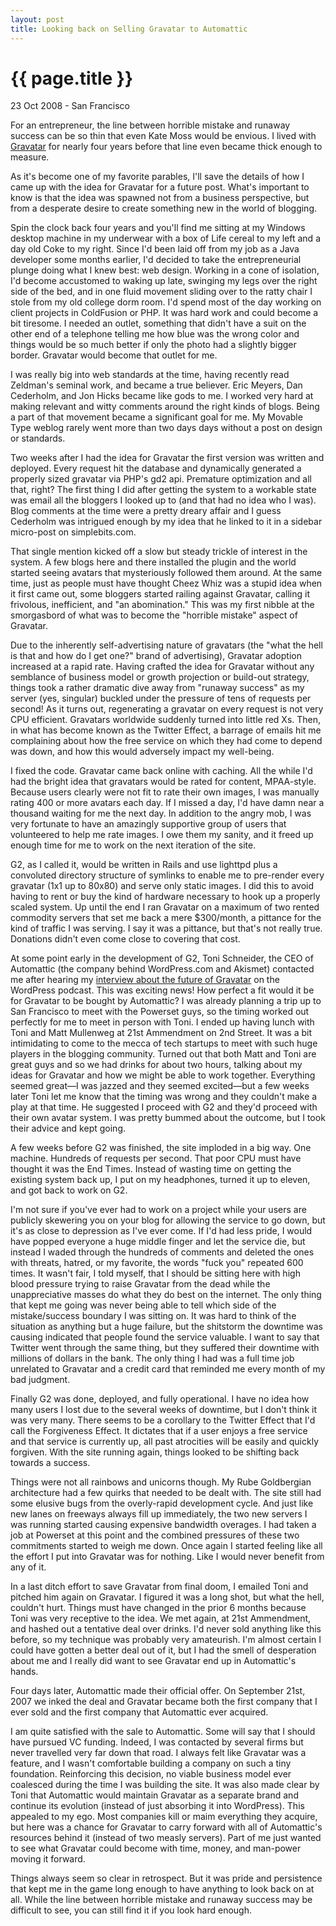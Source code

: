 ```yaml
---
layout: post
title: Looking back on Selling Gravatar to Automattic
---
```


{{ page.title }}
================

<p class="meta">23 Oct 2008 - San Francisco</p>

For an entrepreneur, the line between horrible mistake and runaway success can
be so thin that even Kate Moss would be envious. I lived with
[Gravatar](https://gravatar.com/) for nearly four years before that line even
became thick enough to measure.

As it's become one of my favorite parables, I'll save the details of how I came
up with the idea for Gravatar for a future post. What's important to know is
that the idea was spawned not from a business perspective, but from a desperate
desire to create something new in the world of blogging.

Spin the clock back four years and you'll find me sitting at my Windows desktop
machine in my underwear with a box of Life cereal to my left and a day old Coke
to my right. Since I'd been laid off from my job as a Java developer some months
earlier, I'd decided to take the entrepreneurial plunge doing what I knew best:
web design. Working in a cone of isolation, I'd become accustomed to waking up
late, swinging my legs over the right side of the bed, and in one fluid movement
sliding over to the ratty chair I stole from my old college dorm room. I'd spend
most of the day working on client projects in ColdFusion or PHP. It was hard
work and could become a bit tiresome. I needed an outlet, something that didn't
have a suit on the other end of a telephone telling me how blue was the wrong
color and things would be so much better if only the photo had a slightly bigger
border. Gravatar would become that outlet for me.

I was really big into web standards at the time, having recently read Zeldman's
seminal work, and became a true believer. Eric Meyers, Dan Cederholm, and Jon
Hicks became like gods to me. I worked very hard at making relevant and witty
comments around the right kinds of blogs. Being a part of that movement became a
significant goal for me. My Movable Type weblog rarely went more than two days
days without a post on design or standards.

Two weeks after I had the idea for Gravatar the first version was written and
deployed. Every request hit the database and dynamically generated a properly
sized gravatar via PHP's gd2 api. Premature optimization and all that, right?
The first thing I did after getting the system to a workable state was email all
the bloggers I looked up to (and that had no idea who I was). Blog comments at
the time were a pretty dreary affair and I guess Cederholm was intrigued enough
by my idea that he linked to it in a sidebar micro-post on simplebits.com.

That single mention kicked off a slow but steady trickle of interest in the
system. A few blogs here and there installed the plugin and the world started
seeing avatars that mysteriously followed them around. At the same time, just as
people must have thought Cheez Whiz was a stupid idea when it first came out,
some bloggers started railing against Gravatar, calling it frivolous,
inefficient, and "an abomination." This was my first nibble at the smorgasbord
of what was to become the "horrible mistake" aspect of Gravatar.

Due to the inherently self-advertising nature of gravatars (the "what the hell
is that and how do I get one?" brand of advertising), Gravatar adoption
increased at a rapid rate. Having crafted the idea for Gravatar without any
semblance of business model or growth projection or build-out strategy, things
took a rather dramatic dive away from "runaway success" as my server (yes,
singular) buckled under the pressure of tens of requests per second! As it turns
out, regenerating a gravatar on every request is not very CPU efficient.
Gravatars worldwide suddenly turned into little red Xs. Then, in what has become
known as the Twitter Effect, a barrage of emails hit me complaining about how
the free service on which they had come to depend was down, and how this would
adversely impact my well-being.

I fixed the code. Gravatar came back online with caching. All the while I'd had
the bright idea that gravatars would be rated for content, MPAA-style. Because
users clearly were not fit to rate their own images, I was manually rating 400
or more avatars each day. If I missed a day, I'd have damn near a thousand
waiting for me the next day. In addition to the angry mob, I was very fortunate
to have an amazingly supportive group of users that volunteered to help me rate
images. I owe them my sanity, and it freed up enough time for me to work on the
next iteration of the site.

G2, as I called it, would be written in Rails and use lighttpd plus a convoluted
directory structure of symlinks to enable me to pre-render every gravatar (1x1
up to 80x80) and serve only static images. I did this to avoid having to rent or
buy the kind of hardware necessary to hook up a properly scaled system. Up until
the end I ran Gravatar on a maximum of two rented commodity servers that set me
back a mere $300/month, a pittance for the kind of traffic I was serving. I say
it was a pittance, but that's not really true. Donations didn't even come close
to covering that cost.

At some point early in the development of G2, Toni Schneider, the CEO of
Automattic (the company behind WordPress.com and Akismet) contacted me after
hearing my [interview about the future of
Gravatar](https://blog.gravatar.com/2007/10/18/automattic-gravatar/) on the
WordPress podcast. This was exciting news! How perfect a fit would it be for
Gravatar to be bought by Automattic? I was already planning a trip up to San
Francisco to meet with the Powerset guys, so the timing worked out perfectly for
me to meet in person with Toni. I ended up having lunch with Toni and Matt
Mullenweg at 21st Ammendment on 2nd Street. It was a bit intimidating to come to
the mecca of tech startups to meet with such huge players in the blogging
community. Turned out that both Matt and Toni are great guys and so we had
drinks for about two hours, talking about my ideas for Gravatar and how we might
be able to work together. Everything seemed great&#8212;I was jazzed and they
seemed excited&#8212;but a few weeks later Toni let me know that the timing was
wrong and they couldn't make a play at that time. He suggested I proceed with G2
and they'd proceed with their own avatar system. I was pretty bummed about the
outcome, but I took their advice and kept going.

A few weeks before G2 was finished, the site imploded in a big way. One machine.
Hundreds of requests per second. That poor CPU must have thought it was the End
Times. Instead of wasting time on getting the existing system back up, I put on
my headphones, turned it up to eleven, and got back to work on G2.

I'm not sure if you've ever had to work on a project while your users are
publicly skewering you on your blog for allowing the service to go down, but
it's as close to depression as I've ever come. If I'd had less pride, I would
have popped everyone a huge middle finger and let the service die, but instead I
waded through the hundreds of comments and deleted the ones with threats,
hatred, or my favorite, the words "fuck you" repeated 600 times. It wasn't fair,
I told myself, that I should be sitting here with high blood pressure trying to
raise Gravatar from the dead while the unappreciative masses do what they do
best on the internet. The only thing that kept me going was never being able to
tell which side of the mistake/success boundary I was sitting on. It was hard to
think of the situation as anything but a huge failure, but the shitstorm the
downtime was causing indicated that people found the service valuable. I want to
say that Twitter went through the same thing, but they suffered their downtime
with millions of dollars in the bank. The only thing I had was a full time job
unrelated to Gravatar and a credit card that reminded me every month of my bad
judgment.

Finally G2 was done, deployed, and fully operational. I have no idea how many
users I lost due to the several weeks of downtime, but I don't think it was very
many. There seems to be a corollary to the Twitter Effect that I'd call the
Forgiveness Effect. It dictates that if a user enjoys a free service and that
service is currently up, all past atrocities will be easily and quickly
forgiven. With the site running again, things looked to be shifting back towards
a success.

Things were not all rainbows and unicorns though. My Rube Goldbergian
architecture had a few quirks that needed to be dealt with. The site still had
some elusive bugs from the overly-rapid development cycle. And just like new
lanes on freeways always fill up immediately, the two new servers I was running
started causing expensive bandwidth overages. I had taken a job at Powerset at
this point and the combined pressures of these two commitments started to weigh
me down. Once again I started feeling like all the effort I put into Gravatar
was for nothing. Like I would never benefit from any of it.

In a last ditch effort to save Gravatar from final doom, I emailed Toni and
pitched him again on Gravatar. I figured it was a long shot, but what the hell,
couldn't hurt. Things must have changed in the prior 6 months because Toni was
very receptive to the idea. We met again, at 21st Ammendment, and hashed out a
tentative deal over drinks. I'd never sold anything like this before, so my
technique was probably very amateurish. I'm almost certain I could have gotten a
better deal out of it, but I had the smell of desperation about me and I really
did want to see Gravatar end up in Automattic's hands.

Four days later, Automattic made their official offer. On September 21st, 2007
we inked the deal and Gravatar became both the first company that I ever sold
and the first company that Automattic ever acquired.

I am quite satisfied with the sale to Automattic. Some will say that I should
have pursued VC funding. Indeed, I was contacted by several firms but never
travelled very far down that road. I always felt like Gravatar was a feature,
and I wasn't comfortable building a company on such a tiny foundation.
Reinforcing this decision, no viable business model ever coalesced during the
time I was building the site. It was also made clear by Toni that Automattic
would maintain Gravatar as a separate brand and continue its evolution (instead
of just absorbing it into WordPress). This appealed to my ego. Most companies
kill or maim everything they acquire, but here was a chance for Gravatar to
carry forward with all of Automattic's resources behind it (instead of two
measly servers). Part of me just wanted to see what Gravatar could become with
time, money, and man-power moving it forward.

Things always seem so clear in retrospect. But it was pride and persistence that
kept me in the game long enough to have anything to look back on at all. While
the line between horrible mistake and runaway success may be difficult to see,
you can still find it if you look hard enough.
